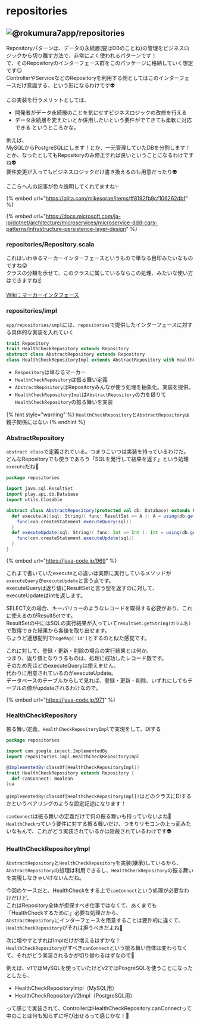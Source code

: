# repositories

## ![@rokumura7](https://avatars3.githubusercontent.com/u/54521076?s=60&u=5c14b3915bbf56a507791b64774b66b3459512ee&v=4)app/repositories

Repositoryパターンは、データの永続層\(要はDBのことね\)の管理をビジネスロジックから切り離す方法で、非常によく使われるパターンです！  
で、そのRepositoryのインターフェース群をこのパッケージに格納していく想定です😏  
ControllerやServiceなどのRepositoryを利用する側としてはこのインターフェースだけ意識する、という形になるわけです👽

この実装を行うメリットとしては、

* 開発者がデータ永続層のことを気にせずビジネスロジックの改修を行える
* データ永続層を変えたいとか併用したいという要件がでてきても柔軟に対応できる というところかな。

例えば、  
MySQLからPostgreSQLにします！とか、一元管理していたDBを分割します！とか、なったとしてもRepositoryのみ修正すれば良いということになるわけですね👽  
要件変更が入ってもビジネスロジックだけ書き換えるのも用意だったり👽

ここらへんの記事が色々説明してくれてますね✨

{% embed url="https://qiita.com/mikesorae/items/ff8192fb9cf106262dbf" %}

{% embed url="https://docs.microsoft.com/ja-jp/dotnet/architecture/microservices/microservice-ddd-cqrs-patterns/infrastructure-persistence-layer-design" %}

### repositories/Repository.scala

これはいわゆるマーカーインターフェースというもので単なる目印みたいなものですね😛  
クラスの分類を示せて、このクラスに属しているならこの処理、みたいな使い方はできますね☝️

[Wiki：マーカーインタフェース](https://ja.wikipedia.org/wiki/%E3%83%9E%E3%83%BC%E3%82%AB%E3%83%BC%E3%82%A4%E3%83%B3%E3%82%BF%E3%83%95%E3%82%A7%E3%83%BC%E3%82%B9)  


### repositories/impl

`app/repositories/impl`には、`repositories`で提供したインターフェースに対する具体的な実装を入れていく

```scala
trait Repository
trait HealthCheckRepository extends Repository
abstract class AbstractRepository extends Repository
class HealthCheckRepositoryImpl extends AbstractRepository with HealthCheckRepository
```

* `Respository`は単なるマーカー
* `HealthCheckRepository`は振る舞い定義
* `AbstractRepository`はRepositoryみんなが使う処理を抽象化。実装を提供。
* `HealthCheckRepositoryImpl`は`AbstractRepository`の力を借りて`HealthCheckRepository`の振る舞いを実装

{% hint style="warning" %}
`HealthCheckRepository`と`AbstractRepositoryは`親子関係にはない
{% endhint %}

### AbstractRepository

`abstract class`で定義されている。つまりこいつは実装を持っているわけだ。どんなRepositoryでも使うであろう「SQLを発行して結果を返す」という処理`execute`だね🙌

```scala
package repositories

import java.sql.ResultSet
import play.api.db.Database
import utils.Closable

abstract class AbstractRepository(protected val db: Database) extends Repository with Closable{
  def execute[A](sql: String)( func: ResultSet => A ): A = using(db.getConnection()) { con =>
    func(con.createStatement.executeQuery(sql))
  }
  def executeUpdate(sql: String)( func: Int => Int ): Int = using(db.getConnection()) { con =>
    func(con.createStatement.executeUpdate(sql))
  }
}
```

{% embed url="https://java-code.jp/969" %}

これまで書いていたexecuteとの違いは実際に実行しているメソッドが`executeQuery`か`executeUpdate`と言う点です。  
executeQueryは返り値にResultSetと言う型を返すのに対して、executeUpdateはIntを返します。

SELECT文の場合、キーバリューのようなレコードを取得する必要があり、これに使えるのがResultSetです。  
ResultSetの中にはSQLの実行結果が入っていて`resultSet.getString(カラム名)`で取得できた結果から各値を取り出せます。  
ちょうど連想配列で`hogeMap['id']`とするのと似た感覚です。

これに対して、登録・更新・削除の場合の実行結果とは何か。  
つまり、返り値となりうるものは、処理に成功したレコード数です。  
そのため先ほどのexecuteQueryは使えません。  
代わりに用意されているのがexecuteUpdate。  
データベースのテーブルからして見れば、登録・更新・削除、いずれにしてもテーブルの値がupdateされるわけなので。

{% embed url="https://java-code.jp/971" %}



### HealthCheckRepository

振る舞い定義。`HealthCheckRepositoryImpl`で実現をして、DIする

```scala
package repositories

import com.google.inject.ImplementedBy
import repositories.impl.HealthCheckRepositoryImpl

@ImplementedBy(classOf[HealthCheckRepositoryImpl])
trait HealthCheckRepository extends Repository {
  def canConnect: Boolean
}ca
```

`@ImplementedBy(classOf[HealthCheckRepositoryImpl])`はどのクラスにDIするかというペアリングのような設定記述になります！

`canConnect`は振る舞いの定義だけで何の振る舞いも持っていないよね👀  
`HealthCheck`っていう要件に対する振る舞いだけ、つまりリモコンの上っ面みたいなもんで、これがどう実装されているかは隠蔽されているわけです👽

### HealthCheckRepositoryImpl

`AbstractRepository`と`HealthCheckRepository`を実装\(継承\)しているから、  
`AbstractRepository`の処理は利用できるし、`HealthCheckRepository`の振る舞いを実現しなきゃいけないんだね。

今回のケースだと、HealthCheckをする上で`canConnect`という処理が必要なわけだけど、  
これはRepository全体が担保すべき仕事ではなくて、あくまでも「HealthCheckするために」必要な処理だから、  
`AbstractRepository`にインターフェースを用意することは要件的に違くて、`HealthCheckRepository`がそれは担うべきだよね🐷

次に増やすとすればImplだけが増えるはずかな！  
`HealthCheckRepository`がすべき`canConnect`という振る舞い自体は変わらなくて、それがどう実装されるかが切り替わるはずなので🙌

例えば、v1ではMySQLを使っていたけどv2ではPosgreSQLを使うことになったとしたら、

* HealthCheckRepositoryImpl（MySQL用）
* HealthCheckRepositoryV2Impl（PostgreSQL用）

って感じで実装されて、ControllerはHealthCheckRepository.canConnectって中のことは何も知らずに呼び出せるって感じかな！🐷  



